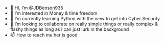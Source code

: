 - 👋 Hi, I’m @JDBenson935
- 👀 I’m interested in Money & time freedom
- 🌱 I’m currently learning Python with the view to get into Cyber Security
- 💞️ I’m looking to collaborate on really simple things or really complex & flashy things as long as I can just lurk in the background
- 📫 How to reach me her is good

<!---
JDBenson935/JDBenson935 is a ✨ special ✨ repository because its `README.md` (this file) appears on your GitHub profile.
You can click the Preview link to take a look at your changes.
--->
